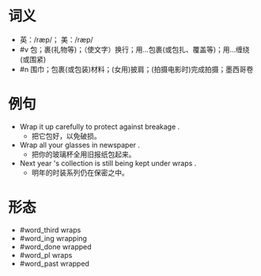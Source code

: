 # 词义
- 英：/ræp/； 美：/ræp/
- #v 包；裹(礼物等)；（使文字）换行；用…包裹(或包扎、覆盖等)；用…缠绕(或围紧)
- #n 围巾；包裹(或包装)材料；(女用)披肩；(拍摄电影时)完成拍摄；墨西哥卷
# 例句
- Wrap it up carefully to protect against breakage .
	- 把它包好，以免破损。
- Wrap all your glasses in newspaper .
	- 把你的玻璃杯全用旧报纸包起来。
- Next year 's collection is still being kept under wraps .
	- 明年的时装系列仍在保密之中。
# 形态
- #word_third wraps
- #word_ing wrapping
- #word_done wrapped
- #word_pl wraps
- #word_past wrapped
